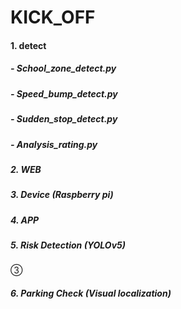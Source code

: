 # KICK_OFF

#### 1. detect 
#####   - School_zone_detect.py
#####   - Speed_bump_detect.py
#####   - Sudden_stop_detect.py
#####   - Analysis_rating.py

##### 2. WEB
#####  
#####  3. Device (Raspberry pi)

#####  4. APP    

#####  5. Risk Detection (YOLOv5) 
 ③
#####  6. Parking Check (Visual localization) 
